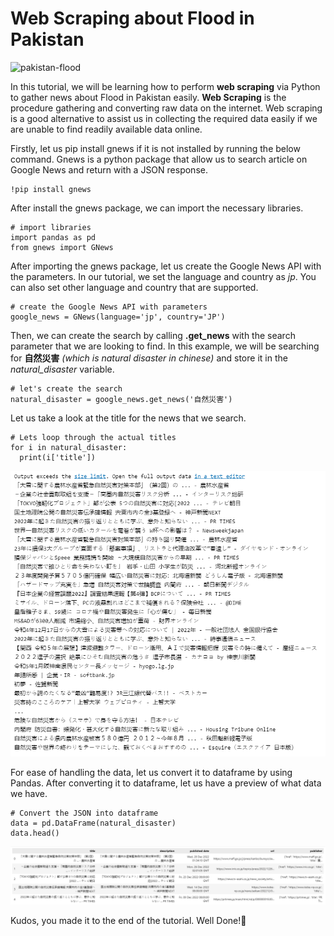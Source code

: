 # Web Scraping about Flood in Pakistan 
![pakistan-flood](https://user-images.githubusercontent.com/93564920/210174170-be372795-2243-4f36-bbcb-196cbc712f14.jpg)

In this tutorial, we will be learning how to perform **web scraping** via Python to gather news about Flood in Pakistan easily. **Web Scraping** is the procedure gathering and converting raw data on the internet. Web scraping is a good alternative to assist us in collecting the required data easily if we are unable to find readily available data online. 

Firstly, let us pip install gnews if it is not installed by running the below command. Gnews is a python package that allow us to search article on Google News and return with a JSON response. 
```
!pip install gnews
```
After install the gnews package, we can import the necessary libraries.
```
# import libraries 
import pandas as pd 
from gnews import GNews
```
After importing the gnews package, let us create the Google News API with the parameters. In our tutorial, we set the language and country as *jp*. You can also set other language and country that are supported.
```
# create the Google News API with parameters 
google_news = GNews(language='jp', country='JP')
```
Then, we can create the search by calling **.get_news** with the search parameter that we are looking to find. In this example, we will be searching for **自然災害** *(which is natural disaster in chinese)* and store it in the *natural_disaster* variable.
```
# let's create the search 
natural_disaster = google_news.get_news('自然災害')
```
Let us take a look at the title for the news that we search. 
```
# Lets loop through the actual titles 
for i in natural_disaster:
  print(i['title'])
```
![Gnews Title](picture/gnews_title.png)

For ease of handling the data, let us convert it to dataframe by using Pandas. After converting it to dataframe, let us have a preview of what data we have. 
```
# Convert the JSON into dataframe 
data = pd.DataFrame(natural_disaster)
data.head()
```
![Gnews Preview](picture/gnews_preview.png)


Kudos, you made it to the end of the tutorial. Well Done!:star2:

